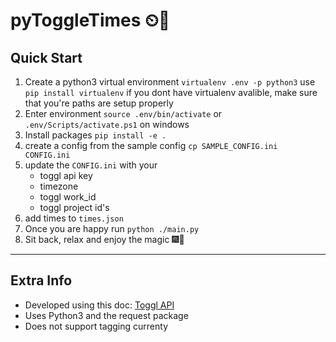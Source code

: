# pyToggleTimes ⏲🐍

## Quick Start

1. Create a python3 virtual environment `virtualenv .env -p python3` use `pip install virtualenv` if you dont have virtualenv avalible, make sure that you're paths are setup properly
2. Enter environment `source .env/bin/activate` or `.env/Scripts/activate.ps1` on windows
3. Install packages `pip install -e .`
4. create a config from the sample config `cp SAMPLE_CONFIG.ini CONFIG.ini`
5. update the `CONFIG.ini` with your
   - toggl api key
   - timezone
   - toggl work_id
   - toggl project id's
6. add times to `times.json`
7. Once you are happy run `python ./main.py`
8. Sit back, relax and enjoy the magic 🎆🎇

---

## Extra Info

- Developed using this doc: [Toggl API](https://github.com/toggl/toggl_api_docs/blob/master/toggl_api.md)
- Uses Python3 and the request package
- Does not support tagging currenty

